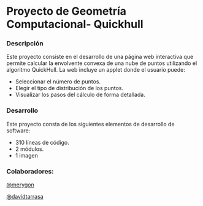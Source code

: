 # Proyecto de Geometría Computacional- Quickhull
### Descripción
Este proyecto consiste en el desarrollo de una página web interactiva que permite calcular la envolvente convexa de una nube de puntos utilizando el algoritmo QuickHull. La web incluye un applet donde el usuario puede:
- Seleccionar el número de puntos.
- Elegir el tipo de distribución de los puntos.
- Visualizar los pasos del cálculo de forma detallada.

### Desarrollo
Este proyecto consta de los siguientes elementos de desarrollo de software:
- 310 líneas de código.
- 2 módulos.
- 1 imagen
    
### Colaboradores:
[@merygon](https://github.com/merygon)

[@davidtarrasa](https://github.com/davidtarrasa)

